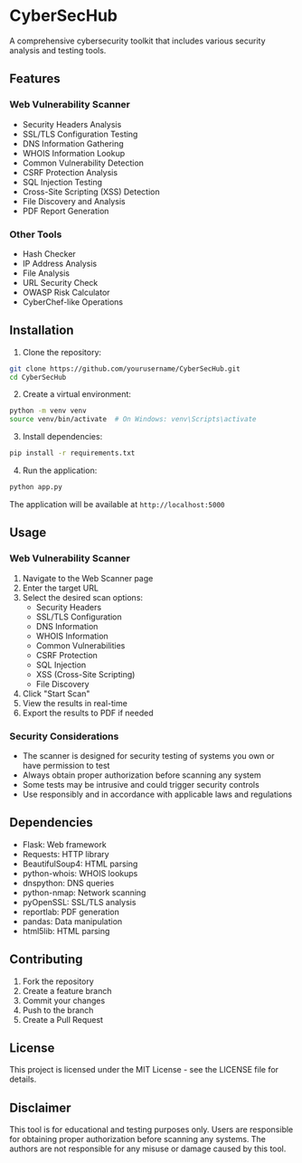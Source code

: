 # CyberSecHub

A comprehensive cybersecurity toolkit that includes various security analysis and testing tools.

## Features

### Web Vulnerability Scanner
- Security Headers Analysis
- SSL/TLS Configuration Testing
- DNS Information Gathering
- WHOIS Information Lookup
- Common Vulnerability Detection
- CSRF Protection Analysis
- SQL Injection Testing
- Cross-Site Scripting (XSS) Detection
- File Discovery and Analysis
- PDF Report Generation

### Other Tools
- Hash Checker
- IP Address Analysis
- File Analysis
- URL Security Check
- OWASP Risk Calculator
- CyberChef-like Operations

## Installation

1. Clone the repository:
```bash
git clone https://github.com/yourusername/CyberSecHub.git
cd CyberSecHub
```

2. Create a virtual environment:
```bash
python -m venv venv
source venv/bin/activate  # On Windows: venv\Scripts\activate
```

3. Install dependencies:
```bash
pip install -r requirements.txt
```

4. Run the application:
```bash
python app.py
```

The application will be available at `http://localhost:5000`

## Usage

### Web Vulnerability Scanner

1. Navigate to the Web Scanner page
2. Enter the target URL
3. Select the desired scan options:
   - Security Headers
   - SSL/TLS Configuration
   - DNS Information
   - WHOIS Information
   - Common Vulnerabilities
   - CSRF Protection
   - SQL Injection
   - XSS (Cross-Site Scripting)
   - File Discovery
4. Click "Start Scan"
5. View the results in real-time
6. Export the results to PDF if needed

### Security Considerations

- The scanner is designed for security testing of systems you own or have permission to test
- Always obtain proper authorization before scanning any system
- Some tests may be intrusive and could trigger security controls
- Use responsibly and in accordance with applicable laws and regulations

## Dependencies

- Flask: Web framework
- Requests: HTTP library
- BeautifulSoup4: HTML parsing
- python-whois: WHOIS lookups
- dnspython: DNS queries
- python-nmap: Network scanning
- pyOpenSSL: SSL/TLS analysis
- reportlab: PDF generation
- pandas: Data manipulation
- html5lib: HTML parsing

## Contributing

1. Fork the repository
2. Create a feature branch
3. Commit your changes
4. Push to the branch
5. Create a Pull Request

## License

This project is licensed under the MIT License - see the LICENSE file for details.

## Disclaimer

This tool is for educational and testing purposes only. Users are responsible for obtaining proper authorization before scanning any systems. The authors are not responsible for any misuse or damage caused by this tool. 
